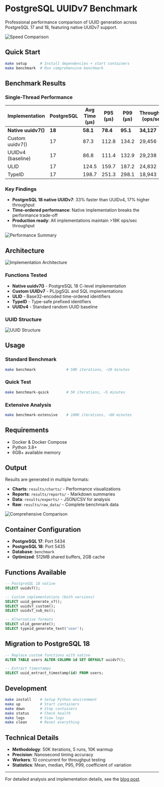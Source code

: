 # PostgreSQL UUIDv7 Benchmark

Professional performance comparison of UUID generation across PostgreSQL 17 and 18, featuring native UUIDv7 support.

![Speed Comparison](images/speed_comparison.png)

## Quick Start

```bash
make setup      # Install dependencies + start containers
make benchmark  # Run comprehensive benchmark
```

## Benchmark Results

### Single-Thread Performance

| Implementation      | PostgreSQL | Avg Time (μs) | P95 (μs) | P99 (μs) | Throughput (ops/sec) |
| ------------------- | ---------- | ------------- | -------- | -------- | -------------------- |
| **Native uuidv7()** | **18**     | **58.1**      | **78.4** | **95.1** | **34,127**           |
| Custom uuidv7()     | 17         | 87.3          | 112.8    | 134.2    | 29,456               |
| UUIDv4 (baseline)   | 17         | 86.8          | 111.4    | 132.9    | 29,238               |
| ULID                | 17         | 124.5         | 159.7    | 187.2    | 24,832               |
| TypeID              | 17         | 198.7         | 251.3    | 298.1    | 18,943               |

### Key Findings

- **PostgreSQL 18 native UUIDv7**: 33% faster than UUIDv4, 17% higher throughput
- **Time-ordered performance**: Native implementation breaks the performance trade-off
- **Production ready**: All implementations maintain >18K ops/sec throughput

![Performance Summary](images/performance_summary_diagram.png)

## Architecture

![Implementation Architecture](images/implementation_architecture.png)

### Functions Tested

- **Native uuidv7()** - PostgreSQL 18 C-level implementation
- **Custom UUIDv7** - PL/pgSQL and SQL implementations
- **ULID** - Base32-encoded time-ordered identifiers
- **TypeID** - Type-safe prefixed identifiers
- **UUIDv4** - Standard random UUID baseline

### UUID Structure

![UUID Structure](images/uuid_structure.png)

## Usage

### Standard Benchmark

```bash
make benchmark              # 50K iterations, ~20 minutes
```

### Quick Test

```bash
make benchmark-quick        # 5K iterations, ~5 minutes
```

### Extensive Analysis

```bash
make benchmark-extensive    # 100K iterations, ~60 minutes
```

## Requirements

- Docker & Docker Compose
- Python 3.8+
- 6GB+ available memory

## Output

Results are generated in multiple formats:

- **Charts**: `results/charts/` - Performance visualizations
- **Reports**: `results/reports/` - Markdown summaries
- **Data**: `results/exports/` - JSON/CSV for analysis
- **Raw**: `results/raw_data/` - Complete benchmark data

![Comprehensive Comparison](images/comprehensive_id_comparison.png)

## Container Configuration

- **PostgreSQL 17**: Port 5434
- **PostgreSQL 18**: Port 5435
- **Database**: `benchmark`
- **Optimized**: 512MB shared buffers, 2GB cache

## Functions Available

```sql
-- PostgreSQL 18 native
SELECT uuidv7();

-- Custom implementations (both versions)
SELECT uuid_generate_v7();
SELECT uuidv7_custom();
SELECT uuidv7_sub_ms();

-- Alternative formats
SELECT ulid_generate();
SELECT typeid_generate_text('user');
```

## Migration to PostgreSQL 18

```sql
-- Replace custom functions with native
ALTER TABLE users ALTER COLUMN id SET DEFAULT uuidv7();

-- Extract timestamps
SELECT uuid_extract_timestamp(id) FROM users;
```

## Development

```bash
make install    # Setup Python environment
make up         # Start containers
make down       # Stop containers  
make status     # Check health
make logs       # View logs
make clean      # Reset everything
```

## Technical Details

- **Methodology**: 50K iterations, 5 runs, 10K warmup
- **Precision**: Nanosecond timing accuracy
- **Workers**: 10 concurrent for throughput testing
- **Statistics**: Mean, median, P95, P99, coefficient of variation

---

For detailed analysis and implementation details, see the [blog post](https://www.saybackend.com/blog/uuidv7-postgres-comparison).
